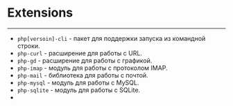 # Extensions
***
- `php[versoin]-cli` - пакет для поддержки запуска из командной строки.
- `php-curl` - расширение для работы с URL.
- `php-gd` - расширение для работы с графикой.
- `php-imap` - модуль для работы с протоколом IMAP.
- `php-mail` - библиотека для работы с почтой.
- `php-mysql` - модуль для работы с MySQL.
- `php-sqlite` - модуль для работы с SQLite.
- 
